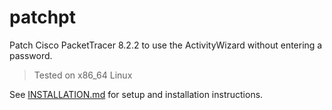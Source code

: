 # patchpt

Patch Cisco PacketTracer 8.2.2 to use the ActivityWizard without entering a password.
> Tested on x86_64 Linux

See [INSTALLATION.md](INSTALLATION.md) for setup and installation instructions.
